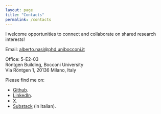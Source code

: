 ```yaml
---
layout: page
title: "Contacts"
permalink: /contacts
---
```


<link rel="stylesheet" href="/assets/css/override.css">

I welcome opportunities to connect and collaborate on shared research interests!

Email: [alberto.nasi@phd.unibocconi.it](alberto.nasi@phd.unibocconi.it)

Office: 5-E2-03  
Röntgen Building, Bocconi University  
Via Röntgen 1, 20136 Milano, Italy

Please find me on:
- [Github](https://github.com/AlbNasi).
- [LinkedIn](https://www.linkedin.com/in/alberto-nasi/).
- [X](https://x.com/Alberto_Nasi).
- [Substack](https://substack.com/@albnasi?) (in Italian).

<br>
<br>

<div class="fullbleed-banner"></div>
